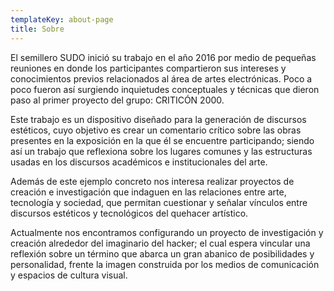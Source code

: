 ```yaml
---
templateKey: about-page
title: Sobre
---
```

El semillero SUDO inició su trabajo en el año 2016 por medio de pequeñas reuniones en donde los participantes compartieron sus intereses y conocimientos previos relacionados al área de artes electrónicas. Poco a poco fueron así surgiendo inquietudes conceptuales y técnicas que dieron paso al primer proyecto del grupo: CRITICÓN 2000.

Este trabajo es un dispositivo diseñado para la generación de discursos estéticos, cuyo objetivo es crear un comentario crítico sobre las obras presentes en la exposición en la que él se encuentre participando; siendo así un trabajo que reflexiona sobre los lugares comunes y las estructuras usadas en los discursos académicos e institucionales del arte.

Además de este ejemplo concreto nos interesa realizar proyectos de creación e investigación que indaguen en las relaciones entre arte, tecnología y sociedad, que permitan cuestionar y señalar vínculos entre discursos estéticos y tecnológicos del quehacer artístico.

Actualmente nos encontramos configurando un proyecto de investigación y creación alrededor del imaginario del hacker; el cual espera vincular una reflexión sobre un término que abarca un gran abanico de posibilidades y personalidad, frente la imagen construida por los medios de comunicación y espacios de cultura visual.
